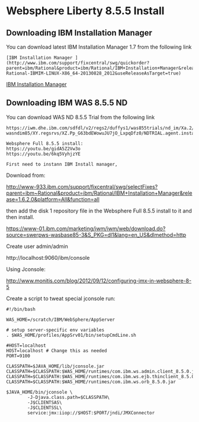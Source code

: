 # Websphere Liberty 8.5.5 Install

## Downloading IBM Installation Manager

You can download latest IBM Installation Manager 1.7 from the following link
```
[IBM Installation Manager ](http://www.ibm.com/support/fixcentral/swg/quickorder?parent=ibm/Rational&product=ibm/Rational/IBM+Installation+Manager&release=1.7.0.0&platform=All&function=fixId&fixids=1.7.0.0-Rational-IBMIM-LINUX-X86_64-20130828_2012&useReleaseAsTarget=true)
```
[IBM Installation Manager ](http://www.ibm.com/support/fixcentral/swg/quickorder?parent=ibm/Rational&product=ibm/Rational/IBM+Installation+Manager&release=1.7.0.0&platform=All&function=fixId&fixids=1.7.0.0-Rational-IBMIM-LINUX-X86_64-20130828_2012&useReleaseAsTarget=true)

 ## Downloading IBM WAS 8.5.5 ND

 You can download WAS ND 8.5.5 Trial from the following link
 ```
https://iwm.dhe.ibm.com/sdfdl/v2/regs2/duffys1/was855trials/nd_im/Xa.2/Xb.d9Tdgwrrmy0rKyzq4UFVZgksW2aApNe7a2d2c5ZwbCQ/Xc.nd_im/NDTRIAL.agent.installer.linux.gtk.x86_64.zip/Xd./Xf.LPr.D1vc/Xg.10561801/Xi.swerpws-wasndim85/XY.regsrvs/XZ.Pp_G63bdEWowuJU7jO_LxpqDfz0/NDTRIAL.agent.installer.linux.gtk.x86_64.zip
```

    
    Websphere Full 8.5.5 install:
    https://youtu.be/gidA5Z2Vw3o 
    https://youtu.be/6kq5VyhjzYE
    
    First need to instann IBM Install manager,

Download from:

http://www-933.ibm.com/support/fixcentral/swg/selectFixes?parent=ibm~Rational&product=ibm/Rational/IBM+Installation+Manager&release=1.6.2.0&platform=All&function=all

then add the disk 1 repository file in the Websphere Full 8.5.5 install to it and then install.

https://www-01.ibm.com/marketing/iwm/iwm/web/download.do?source=swerpws-wasbase85-3&S_PKG=dl1&lang=en_US&dlmethod=http

Create user admin/admin

http://localhost:9060/ibm/console

 

Using Jconsole:

http://www.monitis.com/blog/2012/09/12/configuring-jmx-in-websphere-8-5

Create a script to tweat special jconsole run:

```
#!/bin/bash
 
WAS_HOME=/scratch/IBM/WebSphere/AppServer
 
# setup server-specific env variables
. $WAS_HOME/profiles/AppSrv01/bin/setupCmdLine.sh
 
#HOST=localhost
HOST=localhost # Change this as needed
PORT=9100
 
CLASSPATH=$JAVA_HOME/lib/jconsole.jar
CLASSPATH=$CLASSPATH:$WAS_HOME/runtimes/com.ibm.ws.admin.client_8.5.0.jar
CLASSPATH=$CLASSPATH:$WAS_HOME/runtimes/com.ibm.ws.ejb.thinclient_8.5.0.jar
CLASSPATH=$CLASSPATH:$WAS_HOME/runtimes/com.ibm.ws.orb_8.5.0.jar
 
$JAVA_HOME/bin/jconsole \
        -J-Djava.class.path=$CLASSPATH\
        -J$CLIENTSAS\
        -J$CLIENTSSL\
        service:jmx:iiop://$HOST:$PORT/jndi/JMXConnector
```
